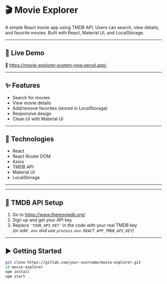# 🎬 Movie Explorer

A simple React movie app using TMDB API. Users can search, view details, and favorite movies. Built with React, Material UI, and LocalStorage.

---

## 🚀 Live Demo  
🔗 https://movie-explorer-system-new.vercel.app/

---

## ✨ Features
- Search for movies
- View movie details
- Add/remove favorites (stored in LocalStorage)
- Responsive design
- Clean UI with Material UI

---

## 🔧 Technologies
- React
- React Router DOM
- Axios
- TMDB API
- Material UI
- LocalStorage

---



---

## 🧠 TMDB API Setup

1. Go to https://www.themoviedb.org/
2. Sign up and get your API key
3. Replace `'YOUR_API_KEY'` in the code with your real TMDB key  
*(or add `.env` and use `process.env.REACT_APP_TMDB_API_KEY`)*

---

## ▶️ Getting Started

```bash
git clone https://gitlab.com/your-username/movie-explorer.git
cd movie-explorer
npm install
npm start
